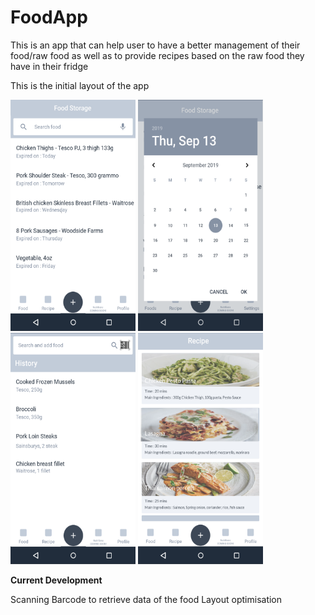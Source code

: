 # FoodApp

This is an app that can help user to have a better management of their food/raw food as well as to provide recipes based on the raw food they have in their fridge

This is the initial layout of the app

<img src="https://github.com/willlam98/FoodApp/blob/master/FoodAppPrototypeImages/FoodStorage.png" height="370" width="200">    <img src="https://github.com/willlam98/FoodApp/blob/master/FoodAppPrototypeImages/ChooseDate.png" height="370" width="200">   <img src="https://github.com/willlam98/FoodApp/blob/master/FoodAppPrototypeImages/ScanBarcode.png" height="370" width="200">    <img src="https://github.com/willlam98/FoodApp/blob/master/FoodAppPrototypeImages/Recipe.png" height="370" width="200">


****************************************************Current Development****************************************************

Scanning Barcode to retrieve data of the food
Layout optimisation


